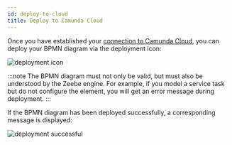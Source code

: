 ```yaml
---
id: deploy-to-cloud
title: Deploy to Camunda Cloud
---
```


Once you have established your [connection to Camunda Cloud](./connect-to-camunda-cloud.md), you can deploy your BPMN diagram via the deployment icon:

![deployment icon](./img/deploy-icon.png)

:::note
The BPMN diagram must not only be valid, but must also be understood by the Zeebe engine. For example, if you model a service task but do not configure the element, you will get an error message during deployment.
:::

If the BPMN diagram has been deployed successfully, a corresponding message is displayed:

![deployment successful](./img/deployment-successful.png)
